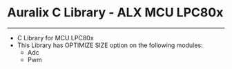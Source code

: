 # Auralix C Library - ALX MCU LPC80x 
---
- C Library for MCU LPC80x
- This Library has OPTIMIZE SIZE option on the following modules:
    - Adc
    - Pwm
